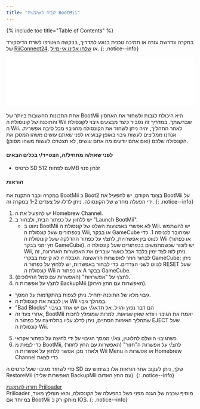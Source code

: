 ```yaml
---
title: "לגבות באמצעות BootMii"
---
```


{% include toc title="Table of Contents" %}

במקרה ונדרשת עזרה או תמיכה טכנית בנוגע למדריך, בבקשה הצטרפו לשרת הדיסקורד של [ RiiConnect24](https://discord.gg/b4Y7jfD), או [שלחו אלינו אי-מייל](mailto:support@riiconnect24.net).
{: .notice--info}

![BootMii Logo](/images/bootmii.png)

אחת התכונות החשובות ביותר של BootMii היא היכולת לגבות ולשחזר את האחסון והתוכנה של קונוסולת ה Wii שברשותך. במדריך זה נסביר כיצד מבצעים גיבוי לקונסולת ה Wii. לאחר התהליך, יהיה ניתן לשחזר את הקונסולה מהגיבוי מכל סיבה אפשרית. אנחנו ממליצים לעשות גיבוי באופן קבוע או לפני שאתם עושים משהו המסכן את הקונסולה שלכם (ואם אתם יודעים מה אתם עושים, לא תצטרכו לעשות משהו מסוכן).

#### לפני שאת/ה מתחיל/ה, הצטייד/י בכלים הבאים
* כרטיס SD עם לפחות 512MB זכרון פנוי

#### הוראות
במקרה וכבר התקנת את BootMii כ Boot2 בצעד הקודם, יש להפעיל את BootMii על ידי הפעלה מחדש של הקונסולה. ניתן לדלג על צעדים 1-2 במקרה זה.
{: .notice--info}
1. יש להפעיל את ה Homebrew Channel.
2. יש ללחוץ על כפתור הבית, ולבחור ב "Launch BootMii".
   - ניווט ב BootMii לא אפשרי באמצעות השלט של קונסולת ה Wii. יש להשתמש בכפתורים שעל קונסולת ה Wii, או בבקר GameCube שמחובר לכניסה 1. כדי לנווט בין אפשרויות, לחצ/י על כפתור ההדלקה שעל קונוסולת ה Wii (או כפתור חץ ימני בבקר GameCube). יש לזכור שכשמתמשים בכפתורים שעל קונסולת ה Wii, ניתן לזוז לצד ימין בלבד אבל כאשר עוברים את האפשרות האחרונה, זה לבחור חוזר לאפשרות הראשונה. הגבלה זו לא קיימת בבקרי GameCube; ניתן לנווט לשני הצדדים. כדי לבחור באפשרות, יש ללחוץ על כפתור ה RESET שעל קונסולת ה Wii או כפתור ה A בבקר GameCube.
3. לחצ/י על "אפשרויות" (האפשרות עם סמל ההילוכים).
4. לחצ/י על אפשרות ה BackupMii (האפשרות עם החץ הירוק).
- גיבוי מלא של התוכנה יתחיל. ניתן לצפות בהתקדמות על המסך.
- אין לכבות את קונסולת ה Wii במהלך גיבוי.
- "Bad Blocks" הם דבר נפוץ ורגיל. אל תדאג/י אם יש אחד בגיבוי
- אחרי צעד זה, BootMii יאמת את הגיבוי ויוודא שאין שגיאות. למרות שמומלץ לחכות שתהליך האימות הסתיים, ניתן לדלג עליו בתלחיצה על כפתור ה EJECT שעל קונסולת ה Wii.
5. כשהגיבוי הושלם לחלוטין, צא/י ממסך הגיבוי על ידי לחיצה על כפתור אקראי.
6. כדי לצאת מ BootMii, לחצ/י על אפשרות ה"חזור" (האפשרות עם החץ לחזור) ולאחר מכן אפשר ללחוץ על אפשרות ה Wii Menu או אפשרות ה Homebrew Channel כדי לצאת.

כדי לשחזר מגיבוי שעל כרטיס ה SD שלך, ניתן לעקוב אחר הוראות אלו בשימוש עם RestoreMii (האפשרות שליד BackupMii עם החץ האדום).
{: .notice--info}

[חזרה להתקנת Priiloader](priiloader)<br> Priiloader מוסיף שכבה של הגנה מפני כשל בהפעלה של הקונסולה, והוא מומלץ מאוד, במיוחד אם BootMii מותקן רק כ IOS.
{: .notice--info}
